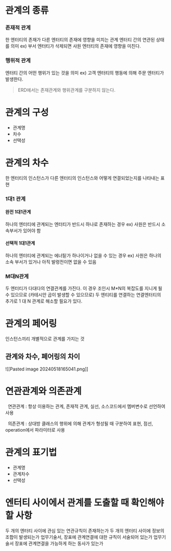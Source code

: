 # **관계의 종류**
### 존재적 관계
한 엔터티의 존재가 다른 엔터티의 존재에 영향을 미치는 관계
엔터티 간의 연관된 상태를 의미
 ex) 부서 엔터티가 삭제되면 사원 엔터티의 존재에 영향을 미친다.
### 행위적 관계
엔터티 간의 어떤 행위가 있는 것을 의미
ex) 고객 엔터티의 행동에 의해 주문 엔터티가 발생한다.

> ERD에서는 존재관계와 행위관계를 구분하지 않는다.

# 관계의 구성
- 관계명
- 차수
- 선택성
# 관계의 차수
한 엔터티의 인스턴스가 다른 엔터티의 인스턴스와 어떻게 연결되었는지를 나타내는 표현
### 1대1 관계
#### 완전 1대1관계
하나의 엔터티에 관계되는 엔터티가 반드시 하나로 존재하는 경우
ex) 사원은 반드시 소속부서가 있어야 함
#### 선택적 1대1관계
하나의 엔터티에 관계되는 에너팉가 하나이거나 없을 수 있는 경우
ex) 사원은 하나의 소속 부서가 있거나 아직 발령전이면 없을 수 있음

### M대N관계
두 엔터티가 다대다의 연결관계를 가진다.
이 경우 조인시 M\*N의 복잡도를 지니게 될 수 있으므로 (카테시안 곱이 발생할 수 있으므로) 두 엔티티를 연결하는 연결엔터티의 추가로 1 대 N 관계로 해소할 필요가 있다.

# 관계의 페어링
인스턴스끼리 개별적으로 관계를 가지는 것
## 관계와 차수, 페어링의 차이
![[Pasted image 20240518165041.png]]

# **연관관계와 의존관계**
  연관관계 : 항상 이용하는 관계, 존재적 관계, 실선, 소스코드에서 멤버변수로 선언하여 사용

  의존관계 : 상대방 클래스의 행위에 의해 관계가 형성될 때 구분하여 표현, 점선, operation에서 파라미터로 사용

# **관계의 표기법**
- 관계명
- 관계차수
- 선택성

# 엔터티 사이에서 관계를 도출할 때 확인해야할 사항
두 개의 엔터티 사이에 관심 있는 연관규칙이 존재하는가
두 개의 엔터티 사이에 정보의 조합이 발생되는가
업무기술서, 장표에 관계연결에 대한 규칙이 서술되어 있는가
업무기술서 장표에 관계연결을 가능하게 하는 동사가 있는가
